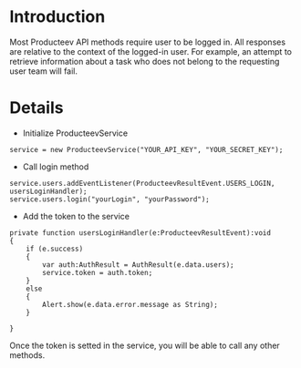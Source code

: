 # Introduction #

Most Producteev API methods require user to be logged in. All responses are relative to the context of the logged-in user. For example, an attempt to retrieve information about a task who does not belong to the requesting user team will fail.

# Details #

  * Initialize  ProducteevService

```
service = new ProducteevService("YOUR_API_KEY", "YOUR_SECRET_KEY");
```

  * Call login method

```
service.users.addEventListener(ProducteevResultEvent.USERS_LOGIN, usersLoginHandler);
service.users.login("yourLogin", "yourPassword");
```

  * Add the token to the service

```
private function usersLoginHandler(e:ProducteevResultEvent):void
{
	if (e.success)
	{
		var auth:AuthResult = AuthResult(e.data.users);
		service.token = auth.token;
	}
	else
	{
		Alert.show(e.data.error.message as String);
	}
	
}
```

Once the token is setted in the service, you will be able to call any other methods.